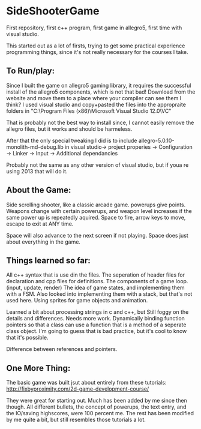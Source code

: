 SideShooterGame
===============

First repository, first c++ program, first game in allegro5, first time with visual studio. 

This started out as a lot of firsts, trying to get some practical experience programming things, since it's not really necessary for the courses I take. 

To Run/play:
------------
Since I built the game on allegro5 gaming library, it requires the successful install of the allegro5 components, which is not that bad! Download from the website and move them to a place where your compiler can see them I think? I used visual studio and copy+pasted the files into the appropraite folders in "C:\Program Files (x86)\Microsoft Visual Studio 12.0\VC"

That is probably not the best way to install since, I cannot easily remove the allegro files, but it works and should be harmeless. 

After that the only special tweaking I did is to include allegro-5.0.10-monolith-md-debug.lib in 
visual studio-> project properies -> Configuration -> Linker -> Input -> Additional dependancies

Probably not the same as any other version of visual studio, but if youa re using 2013 that will do it.

About the Game:
---------------

Side scrolling shooter, like a classic arcade game. 
powerups give points. 
Weapons change with certain powerups, and weapon level increases if the same power up is repeatedly aquired.
Space to fire, arrow keys to move, escape to exit at ANY time.

Space will also advance to the next screen if not playing.
Space does just about everything in the game. 


Things learned so far:
----------------------

All c++ syntax that is use din the files. 
The seperation of header files for declaration and cpp files for definitions.
The components of a game loop. (input, update, render)
The idea of game states, and implementing them with a FSM.
Also looked into implementing them with a stack, but that's not used here.
Using sprites for game objects and animation.

Learned a bit about processing strings in c and c++, but Still foggy on the details and differences. Needs more work.
Dynamically binding function pointers so that a class can use a function that is a method of a seperate class object.
I'm going to guess that is bad practice, but it's cool to know that it's possible.

Difference between references and pointers.


One More Thing:
---------------

The basic game was built jsut about entirely from these tutorials:
http://fixbyproximity.com/2d-game-development-course/

They were great for starting out. Much has been added by me since then though. 
All different bullets, the concept of powerups, the text entry, and the IO/saving highscores, were 100 percent me. 
The rest has been modified by me quite  a bit, but still resembles those tutorials a lot.
